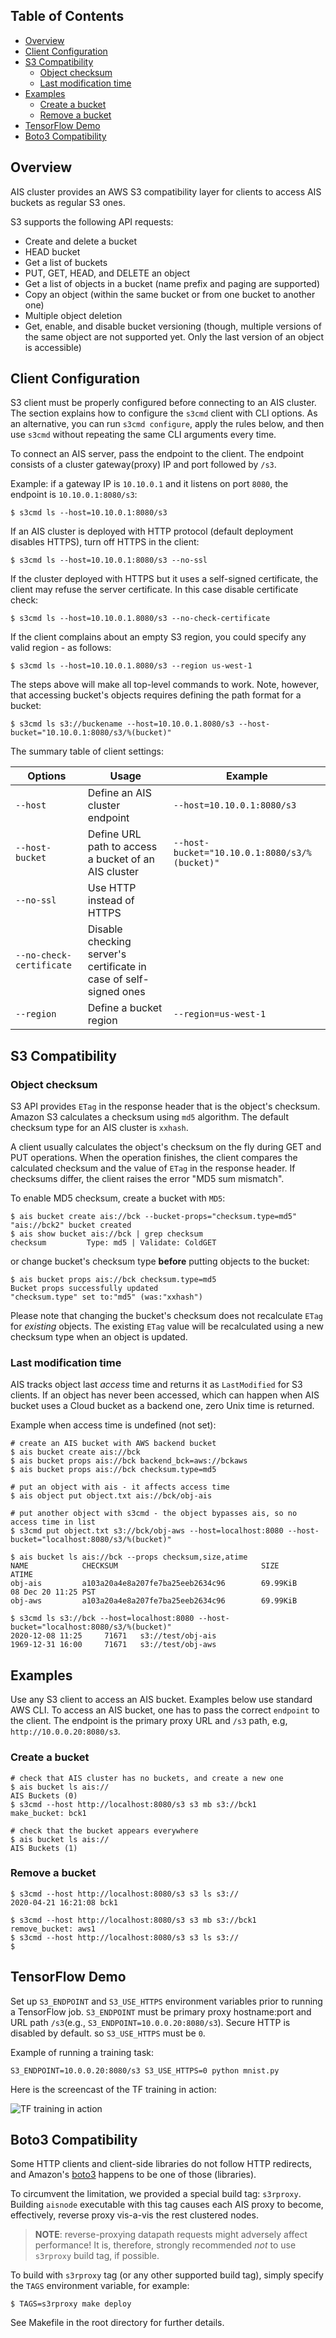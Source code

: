 ## Table of Contents
- [Overview](#overview)
- [Client Configuration](#client-configuration)
- [S3 Compatibility](#s3-compatibility)
  - [Object checksum](#object-checksum)
  - [Last modification time](#last-modification-time)
- [Examples](#examples)
  - [Create a bucket](#create-a-bucket)
  - [Remove a bucket](#remove-a-bucket)
- [TensorFlow Demo](#tensorflow-demo)
- [Boto3 Compatibility](#boto3-compatibility)

## Overview

AIS cluster provides an AWS S3 compatibility layer for clients to access AIS buckets as regular S3 ones.

S3 supports the following API requests:

- Create and delete a bucket
- HEAD bucket
- Get a list of buckets
- PUT, GET, HEAD, and DELETE an object
- Get a list of objects in a bucket (name prefix and paging are supported)
- Copy an object (within the same bucket or from one bucket to another one)
- Multiple object deletion
- Get, enable, and disable bucket versioning (though, multiple versions of the same object are not supported yet. Only the last version of an object is accessible)

## Client Configuration

S3 client must be properly configured before connecting to an AIS cluster.
The section explains how to configure the `s3cmd` client with CLI options.
As an alternative, you can run `s3cmd configure`, apply the rules below, and then use `s3cmd` without repeating the same CLI arguments every time.

To connect an AIS server, pass the endpoint to the client.
The endpoint consists of a cluster gateway(proxy) IP and port followed by `/s3`.

Example: if a gateway IP is `10.10.0.1` and it listens on port `8080`, the endpoint is `10.10.0.1:8080/s3`:

```console
$ s3cmd ls --host=10.10.0.1:8080/s3
```

If an AIS cluster is deployed with HTTP protocol (default deployment disables HTTPS), turn off HTTPS in the client:

```console
$ s3cmd ls --host=10.10.0.1:8080/s3 --no-ssl
```

If the cluster deployed with HTTPS but it uses a self-signed certificate, the client may refuse the server certificate.
In this case disable certificate check:

```console
$ s3cmd ls --host=10.10.0.1.8080/s3 --no-check-certificate
```

If the client complains about an empty S3 region, you could specify any valid region - as follows:

```console
$ s3cmd ls --host=10.10.0.1.8080/s3 --region us-west-1
```

The steps above will make all top-level commands to work.
Note, however, that accessing bucket's objects requires defining the path format for a bucket:

```console
$ s3cmd ls s3://buckename --host=10.10.0.1.8080/s3 --host-bucket="10.10.0.1:8080/s3/%(bucket)"
```

The summary table of client settings:

| Options | Usage | Example |
| --- | --- | --- |
| `--host` | Define an AIS cluster endpoint | `--host=10.10.0.1:8080/s3` |
| `--host-bucket` | Define URL path to access a bucket of an AIS cluster | `--host-bucket="10.10.0.1:8080/s3/%(bucket)"` |
| `--no-ssl` | Use HTTP instead of HTTPS | |
| `--no-check-certificate` | Disable checking server's certificate in case of self-signed ones | |
| `--region` | Define a bucket region | `--region=us-west-1` |


## S3 Compatibility

### Object checksum

S3 API provides `ETag` in the response header that is the object's checksum.
Amazon S3 calculates a checksum using `md5` algorithm.
The default checksum type for an AIS cluster is `xxhash`.

A client usually calculates the object's checksum on the fly during GET and PUT operations.
When the operation finishes, the client compares the calculated checksum and the value of `ETag` in the response header.
If checksums differ, the client raises the error "MD5 sum mismatch".

To enable MD5 checksum, create a bucket with `MD5`:

```console
$ ais bucket create ais://bck --bucket-props="checksum.type=md5"
"ais://bck2" bucket created
$ ais show bucket ais://bck | grep checksum
checksum         Type: md5 | Validate: ColdGET
```

or change bucket's checksum type **before** putting objects to the bucket:

```console
$ ais bucket props ais://bck checksum.type=md5
Bucket props successfully updated
"checksum.type" set to:"md5" (was:"xxhash")
```

Please note that changing the bucket's checksum does not recalculate `ETag` for *existing* objects. The existing `ETag` value will be recalculated using a new checksum type when an object is updated.

### Last modification time

AIS tracks object last *access* time and returns it as `LastModified` for S3 clients. If an object has never been accessed, which can happen when AIS bucket uses a Cloud bucket as a backend one, zero Unix time is returned.

Example when access time is undefined (not set):

```console
# create an AIS bucket with AWS backend bucket
$ ais bucket create ais://bck
$ ais bucket props ais://bck backend_bck=aws://bckaws
$ ais bucket props ais://bck checksum.type=md5

# put an object with ais - it affects access time
$ ais object put object.txt ais://bck/obj-ais

# put another object with s3cmd - the object bypasses ais, so no access time in list
$ s3cmd put object.txt s3://bck/obj-aws --host=localhost:8080 --host-bucket="localhost:8080/s3/%(bucket)"

$ ais bucket ls ais://bck --props checksum,size,atime
NAME            CHECKSUM                                SIZE            ATIME
obj-ais         a103a20a4e8a207fe7ba25eeb2634c96        69.99KiB        08 Dec 20 11:25 PST
obj-aws         a103a20a4e8a207fe7ba25eeb2634c96        69.99KiB

$ s3cmd ls s3://bck --host=localhost:8080 --host-bucket="localhost:8080/s3/%(bucket)"
2020-12-08 11:25     71671   s3://test/obj-ais
1969-12-31 16:00     71671   s3://test/obj-aws
```

## Examples

Use any S3 client to access an AIS bucket. Examples below use standard AWS CLI. To access an AIS bucket, one has to pass the correct `endpoint` to the client. The endpoint is the primary proxy URL and `/s3` path, e.g, `http://10.0.0.20:8080/s3`.

### Create a bucket

```shell
# check that AIS cluster has no buckets, and create a new one
$ ais bucket ls ais://
AIS Buckets (0)
$ s3cmd --host http://localhost:8080/s3 s3 mb s3://bck1
make_bucket: bck1

# check that the bucket appears everywhere
$ ais bucket ls ais://
AIS Buckets (1)
```

### Remove a bucket

```shell
$ s3cmd --host http://localhost:8080/s3 s3 ls s3://
2020-04-21 16:21:08 bck1

$ s3cmd --host http://localhost:8080/s3 s3 mb s3://bck1
remove_bucket: aws1
$ s3cmd --host http://localhost:8080/s3 s3 ls s3://
$
```

## TensorFlow Demo

Set up `S3_ENDPOINT` and `S3_USE_HTTPS` environment variables prior to running a TensorFlow job. `S3_ENDPOINT` must be primary proxy hostname:port and URL path `/s3`(e.g., `S3_ENDPOINT=10.0.0.20:8080/s3`). Secure HTTP is disabled by default. so `S3_USE_HTTPS` must be `0`.

Example of running a training task:

```
S3_ENDPOINT=10.0.0.20:8080/s3 S3_USE_HTTPS=0 python mnist.py
```

Here is the screencast of the TF training in action:

<img src="/docs/images/ais-s3-tf.gif" alt="TF training in action">

## Boto3 Compatibility

Some HTTP clients and client-side libraries do not follow HTTP redirects, and Amazon's [boto3](https://github.com/boto/boto3) happens to be one of those (libraries).

To circumvent the limitation, we provided a special build tag: `s3rproxy`. Building `aisnode` executable with this tag causes each AIS proxy to become, effectively, reverse proxy vis-a-vis the rest clustered nodes.

> **NOTE**: reverse-proxying datapath requests might adversely affect performance! It is, therefore, strongly recommended _not_ to use `s3rproxy` build tag, if possible.

To build with `s3rproxy` tag (or any other supported build tag), simply specify the `TAGS` environment variable, for example:

```console
$ TAGS=s3rproxy make deploy
```

See Makefile in the root directory for further details.
